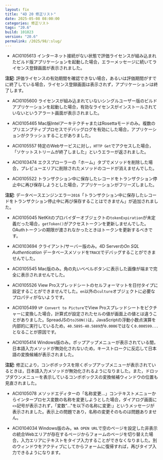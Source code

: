 ```yaml
---
layout: fix
title: "4D 20 修正リスト"
date: 2025-05-08 08:00:00
categories: 修正リスト
tags: "20.6"
build: 101823
version: "20.6"
permalink: /2025/98/:slug/
---
```


* ACI0105613 インターネット接続がない状態で評価ライセンスが組み込まれたビルド版アプリケーションを起動した場合，エラーメッセージに続いてライセンス登録画面が表示されました。

**注記**: 評価ライセンスの有効期間を確認できない場合，あるいは評価期間がすでに終了している場合，ライセンス登録画面は表示されず，アプリケーションは終了します。

* ACI0105600 ライセンスが組み込まれていないシングルユーザー版のビルドアプリケーションを起動した場合，有効なライセンスがインストールされていないというアラート画面が表示されました。

* ACI0105465 Mac版IntelアーキテクチャまたはRosettaモードのみ。複数のプリエンプティブプロセスでデバッグログを有効にした場合，アプリケーションがクラッシュすることがありました。

* ACI0105557 特定のWebサービスに対し，`HTTP Get`でアクセスした場合，「ソケットストリームが終了しました」というエラーが返されました。

* ACI0103474 エクスプローラーの「ホーム」タブでメソッドを削除した場合，プレビューエリアに削除されたメソッドのコードが消えませんでした。

* ACI0105522 トランザクション中に保存したレコードをトランザクション停止中に再び保存しようとした場合，アプリケーションがフリーズしました。

**注記**: データベースエンジンエラー`2016`「トランザクション中に保存したレコードをトランザクション停止中に再び保存することはできません」が追加されました。

* ACI0105045 NetKitのプロバイダーオブジェクトの`tokenExpiration`が未定義だった場合，`getToken()`がアクセストークンを更新しませんでした。OAuthトークンの期限が渡されなかったときはトークンを更新するべきです。

* ACI0103694 クライアント/サーバー版のみ。4D Serverの*On SQL Authentication* データベースメソッドを`TRACE`でデバッグすることができませんでした。

* ACI0105545 Mac版のみ。角の丸いベベルボタンに表示した画像が端まで完全に表示されませんでした。

* ACI0105526 View Proスプレッドシートのセルフォーマットを日付タイプに設定することができませんでした。`en`以外の`culture`オブジェクトに必要なプロパティがないようです。

* ACI0105499 `VP Convert to Picture`でView Proスプレッドシートをピクチャーに変換した場合，計算式が設定されたセルの値が画面上の値とは違うことがありました。SpreadJSの`toJSON()`は，JavaScriptの浮動小数点演算を内部的に実行しているため，`40.5895-40.5889`が`0.0006`ではなく`0.000599...`となることが原因です。

* ACI0105414 Windows版のみ。ポップアップメニューが表示されている間，日本語入力メソッドが無効化されないため，キーストロークに反応して日本語の変換候補が表示されました。

**注記**: 修正により，コンボボックスを除くポップアップメニューが表示されているときは，日本語入力メソッドが無効化されるようになりました。また，ドロップダウンメニューを表示しているコンボボックスの変換候補ウィンドウの位置も見直されました。

* ACI0105078 メソッドエディターの「名称変更…」コンテキストメニューからインタープロセス変数の名称を変更しようとした場合，ダイアログ画面に`<>`記号が表示されず，「変数"…"を以下の名称に変更:」というメッセージが表示されました。表示上の問題であり，名称の変更そのものは問題ありません。

* ACI0104034 Windows版のみ。`WA OPEN URL`で空のページを設定した非表示の統合Webエリアが存在するページからフォームのページを切り替えた場合，入力エリアにテキストをタイプ入力することができなくなりました。別のウィンドウをアクティブにしてからフォームに復帰すれば，再びタイプ入力できるようになります。
